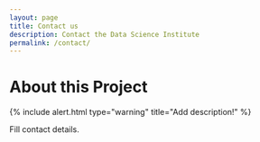```yaml
---
layout: page
title: Contact us
description: Contact the Data Science Institute
permalink: /contact/
---
```


# About this Project

{% include alert.html type="warning" title="Add description!" %}

Fill contact details.